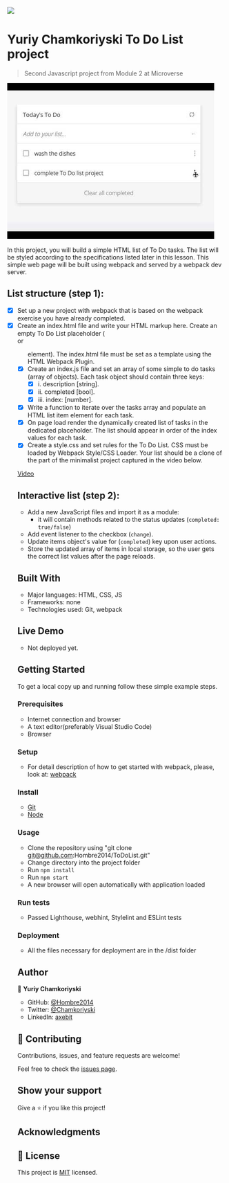 ![](https://img.shields.io/badge/Microverse-blueviolet)

# Yuriy Chamkoriyski To Do List project

> Second Javascript project from Module 2 at Microverse

![screenshot](./ToDoList.jpg)

In this project, you will build a simple HTML list of To Do tasks. The list will be styled according to the specifications listed later in this lesson. This simple web page will be built using webpack and served by a webpack dev server.

## List structure (step 1):

- [x] Set up a new project with webpack that is based on the webpack exercise you have already completed.
- [x] Create an index.html file and write your HTML markup here. Create an empty To Do List placeholder (<div> or <ul> element). The index.html file must be set as a template using the HTML Webpack Plugin.
- [x] Create an index.js file and set an array of some simple to do tasks (array of objects). Each task object should contain three keys:
  - [x] i.   description [string].
  - [x] ii.  completed [bool].
  - [x] iii. index: [number].
- [x] Write a function to iterate over the tasks array and populate an HTML list item element for each task.
- [x] On page load render the dynamically created list of tasks in the dedicated placeholder. The list should appear in order of the index values for each task.
- [x] Create a style.css and set rules for the To Do List. CSS must be loaded by Webpack Style/CSS Loader. Your list should be a clone of the part of the minimalist project captured in the video below.

[Video](https://www.youtube.com/watch?v=AcUd-_Yjjqg)

## Interactive list (step 2):

- Add a new JavaScript files and import it as a module:
    - it will contain methods related to the status updates (`completed: true/false`)
- Add event listener to the checkbox (`change`).
- Update items object's value for (`completed`) key upon user actions.
- Store the updated array of items in local storage, so the user gets the correct list values after the page reloads.

## Built With

- Major languages: HTML, CSS, JS
- Frameworks: none
- Technologies used: Git, webpack

## Live Demo

- Not deployed yet.

## Getting Started

To get a local copy up and running follow these simple example steps.

### Prerequisites

- Internet connection and browser
- A text editor(preferably Visual Studio Code)
- Browser

### Setup

- For detail description of how to get started with webpack, please, look at: [webpack](https://webpack.js.org/guides/getting-started/)

### Install

- [Git](https://git-scm.com/downloads)
- [Node](https://nodejs.org/en/download/)

### Usage

- Clone the repository using "git clone git@github.com:Hombre2014/ToDoList.git"
- Change directory into the project folder
- Run `npm install`
- Run `npm start`
- A new browser will open automatically with application loaded

### Run tests

- Passed Lighthouse, webhint, Stylelint and ESLint tests

### Deployment

- All the files necessary for deployment are in the /dist folder

## Author

👤 **Yuriy Chamkoriyski**

- GitHub: [@Hombre2014](https://github.com/Hombre2014)
- Twitter: [@Chamkoriyski](https://twitter.com/Chamkoriyski)
- LinkedIn: [axebit](https://linkedin.com/in/axebit)

## 🤝 Contributing

Contributions, issues, and feature requests are welcome!

Feel free to check the [issues page](https://github.com/Hombre2014/ToDoList/issues).

## Show your support

Give a ⭐️ if you like this project!

## Acknowledgments


## 📝 License

This project is [MIT](./MIT.md) licensed.
